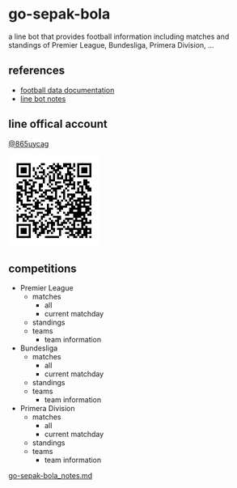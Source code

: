 # go-sepak-bola

a line bot that provides football information including matches and standings
of Premier League, Bundesliga, Primera Division, ...

## references

- [football data documentation](https://www.football-data.org/documentation/quickstart)
- [line bot notes](https://github.com/jacobshihtw/notes/blob/master/lbot/lbot_notes.md)

## line offical account

[@865uycag](https://lin.ee/8WHjVe4)

![QR Code](notes/qrcode/M.png)


## competitions

- Premier League
    - matches
        - all
        - current matchday
    - standings
    - teams
        - team information
- Bundesliga
    - matches
        - all
        - current matchday
    - standings
    - teams
        - team information
- Primera Division
    - matches
        - all
        - current matchday
    - standings
    - teams
        - team information

[go-sepak-bola_notes.md](notes/go-sepak-bola_notes.md)
